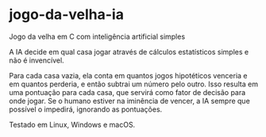 # jogo-da-velha-ia
Jogo da velha em C com inteligência artificial simples

A IA decide em qual casa jogar através de cálculos estatísticos simples e não é invencível.

Para cada casa vazia, ela conta em quantos jogos hipotéticos venceria e em quantos perderia, e então subtrai um número pelo outro. Isso resulta em uma pontuação para cada casa, que servirá como fator de decisão para onde jogar. Se o humano estiver na iminência de vencer, a IA sempre que possível o impedirá, ignorando as pontuações.

Testado em Linux, Windows e macOS.
